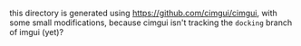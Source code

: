 this directory is generated using https://github.com/cimgui/cimgui,
with some small modifications, because cimgui isn't tracking the `docking` branch of imgui (yet)?
